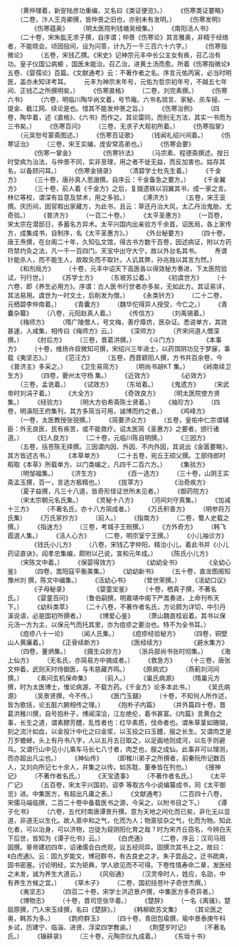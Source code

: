 <!-- { "loadSidebar": true } -->
　　（黄仲理着，新安陆彦功重编，又名曰《类证便览》。）
　　《伤寒类证要略》
　　（二卷，汴人王尧卿撰，皆仲景之旧也，亦别未有发明。）
　　《伤寒发明》
　　
　　《伤寒蕴奥》
　　（明太医院判钱塘吴绶集。）
　　《南阳活人书》
　　（二十卷，宋朱肱无求子撰，自序谓；仲景《伤寒论》其言雅奥，非精于经络者，不能晓会。顷因投间，设为问答，计九万一千三百六十六字。）
　　《伤寒指微论》
　　（五卷，宋钱乙撰。《宋史》记神宗元丰中长公主女有疾，召乙治有功。皇子仪国公病螈 ，国医未能治。召乙治，进黄土汤而愈。所着《伤寒指微论》五卷、《婴孺论》百篇。《文献通考》云：不著作者之名。序言元佑丙寅，必当时明医，盖亦未知详考耳。
　　元丰为神宗末年号，元佑为哲宗初年号，不越五七年间、正钱乙之所撰明矣。）
　　《伤寒直格》
　　（二卷，刘完素撰。）
　　《伤寒六书》
　　（六卷，明临川陶华尚文着，号节庵。六书名琐言、家秘、杀车槌、一提金、截江网、续论是也。惜其不能发仲景之旨。）
　　《伤寒治例》
　　（四卷，陶华着，述《直格》、《六书》而作之。其论雷同，而别无方法，其实一书而为三书矣。）
　　《伤寒百问》
　　（三卷，无求子大观初所着。）
　　《伤寒指掌》
　　（元吴恕号蒙斋图述。）
　　《伤寒百证歌》
　　（钱闻礼绍兴间着。）
　　《伤寒证治》
　　（三卷，宋王实编，庞安常高弟也。）
　　《伤寒会要》
　　
　　《伤寒一掌金》
　　
　　《伤寒钤法》
　　（马宗素、程德斋撰述。按日时受病为治法，与仲景不同，实非至理，用之者不徙无益，而反加害也。姑存其名，以备顾问耳。）
　　《伤寒金镜录》
　　（清碧学士杜先生着。）
　　《千金方》
　　（三十卷，唐孙真人思邈撰。自序云：千金备急之要方。）
　　《千金翼方》
　　（三十卷，前人着《千金方》之后，复掇遗轶以羽翼其书，成一家之言。林亿等校，谓深有旨意及禁术，用之多验。）
　　《溥济方》
　　（五卷，宋王衮撰。庆历间，因官暇出家藏方，为此书，且云：草还丹治大风，太乙丹治鬼胎，尤奇验。）
　　《普济方》
　　（一百二十卷。）
　　《太平圣惠方》
　　（一百卷，宋太宗在潜邸日，多蓄名方异术。太平兴国内出亲验方千余首，诏医局，各上家传方，成集成书，自制序，名《太平圣惠方》。）
　　《外台秘要方》
　　（四十卷，唐王焘撰，在台阁二十年，久知弘文馆，得古书方数千百卷，因述病证，附以方药符禁灼灸之法，凡一千一百四门。天宝中出守大宁，故以外台名其书。
　　焘谓针能杀人，而不能生人，故取灸而不取针。人讥其弊，孙兆独以其言为然。）
　　《和剂局方》
　　（十卷，元丰中诏天下高医各以得效秘方奏进，下太医院验试，刊行世。）
　　《苏学士方》
　　（东坡苏公着。）
　　《初虞世方》
　　（十六卷，即《养生必用方》。序谓：古人医书行世者亦多矣，无如此方。其证易详，其法易用。虞世为一时文士，后削发为僧。）
　　《永类钤方》
　　（二十二卷，元栖碧李仲南着。）
　　《青囊方》
　　（魏华佗得异人授受，今亡之。）
　　《青囊杂纂》
　　（八卷，元阳赵真人着。）
　　《传信方》
　　（刘禹锡着。）
　　《梅师方》
　　（隋广陵僧人，号文梅，善疗瘴疠，医杂证。悉说单方，其效甚速，人咸集，相传曰《梅师方》云。）
　　《深师方》
　　（齐宋间道人僧深撰。）
　　《肘后方》
　　（三卷，晋葛洪撰。）
　　《斗门方》
　　
　　《本事方》
　　（十卷，维扬许叔微知可撰，宋绍兴三年进士，以药饵阴功见于梦寐，事载《夷坚志》。）
　　《范汪方》
　　（五卷，西晋颖阳人撰，方书共百余卷，今《普济主》多采之。）
　　《卫生易简方》
　　（明尚书胡KT 集。）
　　《岭南续卫生方》
　　（四卷，夔州太守杨 集。）
　　《近效方》
　　
　　《必效方》
　　（三卷，孟诜着。）
　　《试效方》
　　（东垣着。）
　　《鬼遗方》
　　（宋武帝时刘涓子着。）
　　《大全方》
　　
　　《奇效良方》
　　（明太医院使方贤集。）
　　《经验方》
　　（明大方伯希斋陈士贤着。）
　　《袖珍方》
　　（四卷，明滇阳王府集刊，其方多简当可用，诚博而约之者。）
　　《鸡峰方》
　　（一卷，太医教授张锐撰。）
　　《简要济众方》
　　（五卷，皇佑中仁宗谓辅臣：外无良医，民有疾苦，或不能救疗。诏太医简《圣惠方》之要者，颁行诸道。）
　　《妇人良方》
　　（二十卷，元临川陈自明撰。）
　　《三因方》
　　（五卷，括苍陈无择撰。三因谓内因、外因、不内外因，其说出《金匮要略》，其方皆述古书。）
　　《本草单方》
　　（二十五卷，宛丘王硕父撰。工部侍郎时暇取《本草》所载单方、以门类编之，凡四千二百六方。）
　　《集验方》
　　（明邹福集。）
　　《济生方》
　　
　　《百一选方》
　　（三十卷，山阴王实斋孟玉撰，百一，言选方极精也。）
　　《拔萃方》
　　
　　《治奇疾方》
　　（夏子益撰，凡三十八道，皆奇形怪证世所未见者。）
　　《御药院方》
　　（宋太宗朝元名氏集。）
　　《灵秘十八方》
　　（河间刘守真集。）
　　《加减十三方》
　　（不著名氏，亦十八方简成者。）
　　《万氏积善方》
　　（明参将万氏集）
　　《万氏家抄方》
　　（前人。）
　　《指南方》
　　（二卷，蜀人史载之撰。）
　　《指迷方》
　　（三卷，考城子王贶撰。）
　　《方外奇方》
　　（韩飞霞道人集。）
　　《活人心方》
　　（二卷，明宗室宁王撰。）
　　《小儿袖诊方》
　　
　　《钱氏小儿方》
　　（八卷，宋钱乙字仲阳，精治小儿，着此书并《小儿药证直诀》，阎孝忠集编，颇附以己说，宣和元年成。）
　　《陈氏小儿方》
　　（宋陈文中着。）
　　《保婴得效方》
　　
　　《幼幼全书》
　　
　　《全幼心鉴》
　　（四卷，嵩阳寇平衡美集。）
　　《幼幼新书》
　　（五十卷，直龙图阁知豫州刘 撰，陈文中编集。）
　　《活幼心书》
　　（曾世荣撰。）
　　《活幼口议》
　　
　　《子母秘录》
　　
　　《婴童宝鉴》
　　（十卷，栖真子撰，不著名氏。）
　　《婴童百问》
　　（鲁伯嗣撰，明嘉靖中阁下严嵩奏进，上命刊布天下。）
　　《幼科类萃》
　　（二十八卷，不著作者名氏，方论颇为详切，中引丹溪说语，必是国初所撰者。）
　　《博爱心鉴》
　　（萧山魏直桂岩着。其书以保元汤一方为主，以保元气而托其里，亦为痘疹之要治也。特不为全书耳。）
　　《痘疹八十一论》
　　（闻人氏集。）
　　《痘疹经验秘方》
　　（四卷，铜壁山人黄廉着。）
　　《正骨续断方》
　　
　　《医经续方》
　　
　　《避水集方》
　　（四卷，董炳集。）
　　《摄生众妙方》
　　（浙兵部尚书张时彻集。）
　　《海上仙方》
　　（无名氏，亦简易方中摘成者。）
　　《救急方》
　　（十三卷，唐张文仲着，武则天时侍御医，与韦慈藏齐鸣。）
　　《原病式》
　　（燕蓟刘河间撰。）
　　《素问玄机保命集》
　　（前人。）
　　《巢氏病源》
　　（隋巢元方撰，时为太医博士，惟论病源，不载方药。《千金方》论多本此书。）
　　《吴氏病源》
　　（吴景贤撰，今不传。）
　　《医门玉髓》
　　（十卷，不知何人所作述，皆为歌括，论五脏六腑相传之理。）
　　《抱朴子内篇》
　　（并外篇四十卷，晋葛洪稚川撰，自号抱朴子，博闻深洽，江左绝伦，着书甚富。《内篇》言黄白之事，长生之道，谓素醪芳醴，乱性者也：红华素质，伐命者也。谓朱草茎如珊瑚，刻之流汁如血，以金投汁中化之曰金浆，以玉投之曰玉醴，服之长生。又谓肉芝是万岁蟾蜍，头上有丹书八字，人以五月五日取之，以足画地则成河，以左手则避乓。又谓行山中见小儿乘车马长七八寸者，肉芝也，服之成仙。此事非可以理测，而亦超出凡尘也。）
　　《神仙传》
　　（即稚川弟子之所撰者，前秦阮所记数百人，又刘向所记七十余人，并集之以传。如苏耽、董奉皆在列也。）
　　《搜神记》
　　（不著作者名氏。）
　　《天宝遗事》
　　（不著作者名氏。）
　　《太平广记》
　　（五百卷，宋太平兴国初，诏李 等取古今小说编纂成书，同《太平御览》进。中集医方，有超出凡庸之表。）
　　《文献通考》
　　（二百四十八卷，宋儒马端临撰，二百二十卷中备载医书之源，今采之，以附书目之下。）
　　《谭子化书》
　　（六卷，五代时南唐谭景升撰。意为天地之间化而已矣，非化无以显道，非道无以生化。故人禀中和之气，化而为人；物禀驳杂之气，化而为物。知此化者，可以治身，可以济物，岂徒为窥阴阳化育之哉？时为宋齐丘窃名，今辨白天下后世，皆知为《谭子化书》云。）
　　《白虎通》
　　（二卷，序云：汉司马班固撰。章帝建初四年，诏诸儒会白虎观，议五经同异。固撰次其书上之，故曰：《白虎通》。云：固九岁能文，博冠群书，有古良史之才。朱子尝品之，迁书疏爽，固书密塞。讨论明经，实为钜典，学人欲见而不可得。下卷性情寿命二章，发医经之未发，诚为养生大道云。）
　　《风俗通》
　　（汉灵帝时人，姓应，名劭，中有养生方候之宜。）
　　《草木子》
　　（二卷，国初括苍叶子奇世杰撰。）
　　《夷坚志》
　　（四百二十卷，宋学士洪迈景卢撰，中集医方多奇异者。）
　　《博物志》
　　（十卷，晋司空张华着。）
　　《楚辞》
　　（一名《离骚》，楚屈原撰，门人宋玉续撰，名曰《楚辞》。）
　　《韩柳欧苏文集》
　　（其论医之奥，韩苏为多。）
　　《韵府群玉》
　　（四十卷，青田包瑜撰，瑜中景泰庚午科乡试，历建宁、临淄、进贤、浮梁四学教谕。）
　　《荆楚岁时记》
　　（不著名氏。）
　　《辍耕录》
　　（三十卷，元陶宗仪九成着。）
　　《东垣十书》
